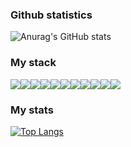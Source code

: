 ### Github statistics

![Anurag's GitHub stats](https://github-readme-stats.vercel.app/api?username=Obl1Que&show_icons=true&theme=dark)

### My stack

<img src="https://img.shields.io/badge/Python-161B22?style=for-the-badge&logo=Python&logoColor=yellow"/><img src="https://img.shields.io/badge/NumPy-161B22?style=for-the-badge&logo=NumPy&logoColor=013243"/><img src="https://img.shields.io/badge/C Sharp-161B22?style=for-the-badge&logo=C Sharp&logoColor=006400"/><img src="https://img.shields.io/badge/C++-161B22?style=for-the-badge&logo=C&logoColor=#00599C"/><img src="https://img.shields.io/badge/PHP-161B22?style=for-the-badge&logo=PHP&logoColor=#777BB4"/><img src="https://img.shields.io/badge/phpMyAdmin-161B22?style=for-the-badge&logo=phpMyAdmin&logoColor=#6C78AF"/><img src="https://img.shields.io/badge/MySQL-161B22?style=for-the-badge&logo=MySQL&logoColor=4479A1"/><img src="https://img.shields.io/badge/HTML-161B22?style=for-the-badge&logo=HTML5&logoColor=#E34F26"/><img src="https://img.shields.io/badge/CSS-161B22?style=for-the-badge&logo=CSS3&logoColor=1572B6"/><img src="https://img.shields.io/badge/Git-161B22?style=for-the-badge&logo=Git&logoColor=#F05032"/><img src="https://img.shields.io/badge/GitHub-161B22?style=for-the-badge&logo=GitHub&logoColor=808080"/>

### My stats
[![Top Langs](https://github-readme-stats.vercel.app/api/top-langs/?username=Obl1Que&layout=compact&theme=dark)](https://github.com/Obl1Que/github-readme-stats)
